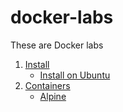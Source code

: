 # docker-labs

These are Docker labs

1. [Install](./01-install)
   * [Install on Ubuntu](./01-install/install-ubuntu.md)
2. [Containers](./02-containers)
   * [Alpine](./02-containers/2.1-alpine.md)
